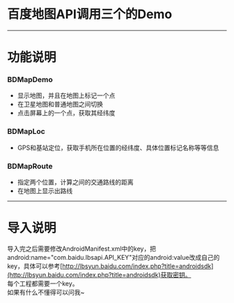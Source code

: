 # 百度地图API调用三个的Demo
***
# 功能说明
### BDMapDemo 
* 显示地图，并且在地图上标记一个点
* 在卫星地图和普通地图之间切换
* 点击屏幕上的一个点，获取其经纬度
### BDMapLoc 
* GPS和基站定位，获取手机所在位置的经纬度、具体位置标记名称等等信息
### BDMapRoute
* 指定两个位置，计算之间的交通路线的距离
* 在地图上显示出路线
***
# 导入说明
导入完之后需要修改AndroidManifest.xml中的key，把android:name="com.baidu.lbsapi.API_KEY"对应的android:value改成自己的key，具体可以参考[http://lbsyun.baidu.com/index.php?title=androidsdk](http://lbsyun.baidu.com/index.php?title=androidsdk)获取密钥。  
每个工程都需要一个key。  
如果有什么不懂得可以问我~
